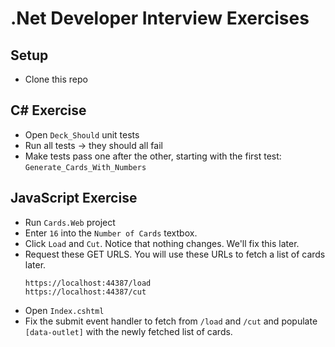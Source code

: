 # .Net Developer Interview Exercises

## Setup
* Clone this repo

## C# Exercise
* Open `Deck_Should` unit tests
* Run all tests -> they should all fail
* Make tests pass one after the other, starting with the first test: `Generate_Cards_With_Numbers`

## JavaScript Exercise
* Run `Cards.Web` project
* Enter `16` into the `Number of Cards` textbox.
* Click `Load` and `Cut`. Notice that nothing changes. We'll fix this later.
* Request these GET URLS. You will use these URLs to fetch a list of cards later.
  ```
  https://localhost:44387/load
  https://localhost:44387/cut
  ```
* Open `Index.cshtml`
* Fix the submit event handler to fetch from `/load` and `/cut` and populate `[data-outlet]` with the newly fetched list of cards.